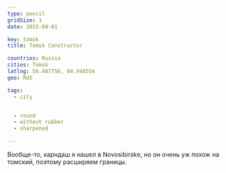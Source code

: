 ```yaml
---
type: pencil
gridSize: 1
date: 2015-09-01

key: tomsk
title: Tomsk Constructor

countries: Russia
cities: Tomsk
latlng: 56.487756, 84.948554
geo: RUS

tags:
  - city


  - round
  - without rubber
  - sharpened

---
```


Вообще-то, карндаш я нашел в Novosibirskе, но он очень уж похож на томский, поэтому расширяем границы.
